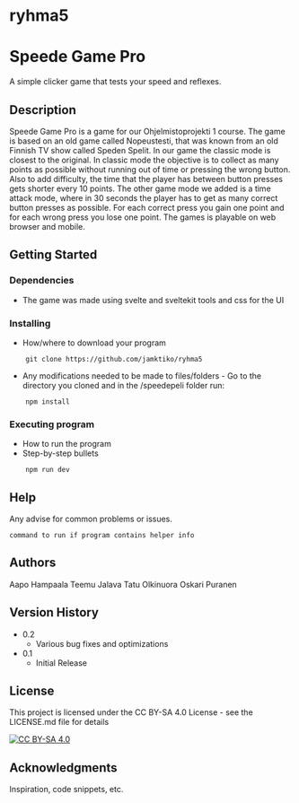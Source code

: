 # ryhma5

# Speede Game Pro

A simple clicker game that tests your speed and reflexes.

## Description

Speede Game Pro is a game for our Ohjelmistoprojekti 1 course. The game is based on an old game called Nopeustesti, that was known from an old Finnish TV show called Speden Spelit. In our game the classic mode is closest to the original. In classic mode the objective is to collect as many points as possible without running out of time or pressing the wrong button. Also to add difficulty, the time that the player has between button presses gets shorter every 10 points. The other game mode we added is a time attack mode, where in 30 seconds the player has to get as many correct button presses as possible. For each correct press you gain one point and for each wrong press you lose one point. The games is playable on web browser and mobile.

## Getting Started

### Dependencies

- The game was made using svelte and sveltekit tools and css for the UI

### Installing

- How/where to download your program
  
```
	git clone https://github.com/jamktiko/ryhma5
```

- Any modifications needed to be made to files/folders
      - Go to the directory you cloned and in the /speedepeli folder run:
```
	npm install
```
### Executing program

- How to run the program
- Step-by-step bullets

```
	npm run dev
```

## Help

Any advise for common problems or issues.

```
command to run if program contains helper info
```

## Authors

Aapo Hampaala
Teemu Jalava
Tatu Olkinuora
Oskari Puranen
## Version History

- 0.2
  - Various bug fixes and optimizations
- 0.1
  - Initial Release

## License

This project is licensed under the CC BY-SA 4.0 License - see the LICENSE.md file for details

[![CC BY-SA 4.0][cc-by-sa-image]][cc-by-sa]

[cc-by-sa]: http://creativecommons.org/licenses/by-sa/4.0/
[cc-by-sa-image]: https://licensebuttons.net/l/by-sa/4.0/88x31.png

## Acknowledgments

Inspiration, code snippets, etc.
